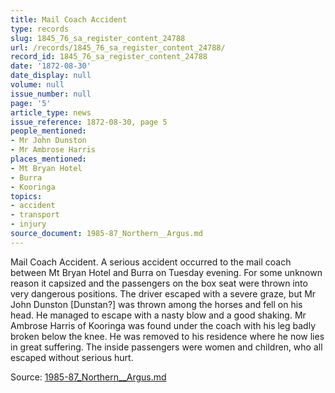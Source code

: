 ```yaml
---
title: Mail Coach Accident
type: records
slug: 1845_76_sa_register_content_24788
url: /records/1845_76_sa_register_content_24788/
record_id: 1845_76_sa_register_content_24788
date: '1872-08-30'
date_display: null
volume: null
issue_number: null
page: '5'
article_type: news
issue_reference: 1872-08-30, page 5
people_mentioned:
- Mr John Dunston
- Mr Ambrose Harris
places_mentioned:
- Mt Bryan Hotel
- Burra
- Kooringa
topics:
- accident
- transport
- injury
source_document: 1985-87_Northern__Argus.md
---
```


Mail Coach Accident.  A serious accident occurred to the mail coach between Mt Bryan Hotel and Burra on Tuesday evening.  For some unknown reason it capsized and the passengers on the box seat were thrown into very dangerous positions.  The driver escaped with a severe graze, but Mr John Dunston [Dunstan?] was thrown among the horses and fell on his head.  He managed to escape with a nasty blow and a good shaking.  Mr Ambrose Harris of Kooringa was found under the coach with his leg badly broken below the knee.  He was removed to his residence where he now lies in great suffering.  The inside passengers were women and children, who all escaped without serious hurt.

Source: [1985-87_Northern__Argus.md](/downloads/markdown/1985-87_Northern__Argus.md)

